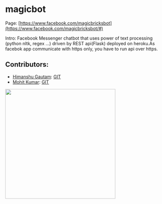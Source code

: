 # magicbot
Page: [https://www.facebook.com/magicbricksbot](https://www.facebook.com/magicbricksbot/#)

Intro: Facebook Messenger chatbot that uses power of text processing (python nltk, regex ...) driven by REST api(Flask) deployed on heroku.As facebok app communicate with https only, you have to run api over https.

## Contributors:
* [Himanshu Gautam](http://himanshugautam.com): [GIT](https://github.com/himanshu81494)
* [Mohit Kumar](http://mohit.ga):    [GIT](https://github.com/mohit4)


<img width="350" src="http://i.imgur.com/LxeyVVG.png" />
<!--![alt text][screen_01]-->

[screen_01]: http://i.imgur.com/LxeyVVG.png
